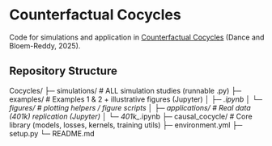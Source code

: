 # Counterfactual Cocycles
Code for simulations and application in [Counterfactual Cocycles](https://arxiv.org/abs/2405.13844) (Dance and Bloem-Reddy, 2025).


## Repository Structure 
Cocycles/
├─ simulations/        # ALL simulation studies (runnable .py)
├─ examples/           # Examples 1 & 2 + illustrative figures (Jupyter)
│  ├─ *.ipynb
│  └─ figures/         # plotting helpers / figure scripts
│
├─ applications/       # Real data (401k) replication (Jupyter)
│  └─ 401k_*.ipynb
├─ causal_cocycle/     # Core library (models, losses, kernels, training utils)
├─ environment.yml
├─ setup.py
└─ README.md


